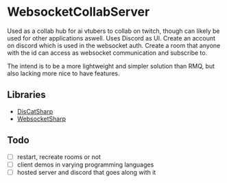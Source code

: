# WebsocketCollabServer

Used as a collab hub for ai vtubers to collab on twitch, though can likely be used for other applications aswell.
Uses Discord as UI.
Create an account on discord which is used in the websocket auth.
Create a room that anyone with the id can access as websocket communication and subscribe to.

The intend is to be a more lightweight and simpler solution than RMQ, but also lacking more nice to have features.

## Libraries
- [DisCatSharp](https://github.com/Aiko-IT-Systems/DisCatSharp)
- [WebsocketSharp](http://sta.github.io/websocket-sharp/)

## Todo
- [ ] restart, recreate rooms or not
- [ ] client demos in varying programming languages
- [ ] hosted server and discord that goes along with it